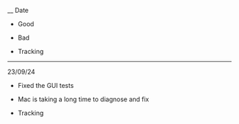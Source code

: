 __
Date

- Good

- Bad

- Tracking
___
23/09/24

- Fixed the GUI tests

- Mac is taking a long time to diagnose and fix

- Tracking
